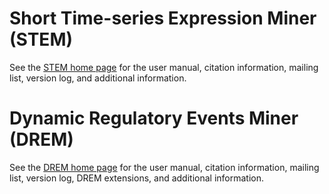 # Short Time-series Expression Miner (STEM)
See the [STEM home page](http://www.sb.cs.cmu.edu/stem/) for the user manual,
citation information, mailing list, version log, and additional information.

# Dynamic Regulatory Events Miner (DREM)
See the [DREM home page](http://www.sb.cs.cmu.edu/drem/) for the user manual,
citation information, mailing list, version log, DREM extensions,
and additional information.

